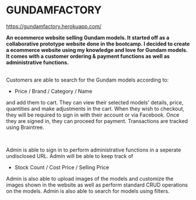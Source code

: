 # GUNDAMFACTORY

https://gundamfactory.herokuapp.com/

<strong>An ecommerce website selling Gundam models. It started off as a collaborative prototype website done in the bootcamp. I decided to create a ecommerce website using my knowledge and love for Gundam models. It comes with a customer ordering & payment functions as well as administrative functions.</strong><br><br>

Customers are able to search for the Gundam models according to:
- Price / Brand / Category / Name 
<p>and add them to cart. They can view their selected models' details, price, quantities and make adjustments in the cart. When they wish to checkout, they will be required to sign in with their account or via Facebook. Once they are signed in, they can proceed for payment. Transactions are tracked using Braintree.</p><br>

Admin is able to sign in to perform administrative functions in a seperate undisclosed URL. Admin will be able to keep track of
- Stock Count / Cost Price / Selling Price 
<p>Admin is also able to upload images of the models and customize the images shown in the website as well as perform standard CRUD operations on the models. Admin is also able to search for models using filters.</p>
